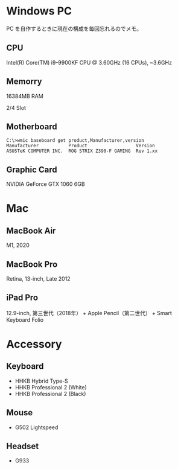# Windows PC
PC を自作するときに現在の構成を毎回忘れるのでメモ。

## CPU
Intel(R) Core(TM) i9-9900KF CPU @ 3.60GHz (16 CPUs), ~3.6GHz

## Memorry
16384MB RAM

2/4 Slot

## Motherboard
```
C:\>wmic baseboard get product,Manufacturer,version
Manufacturer           Product                  Version
ASUSTeK COMPUTER INC.  ROG STRIX Z390-F GAMING  Rev 1.xx
```

## Graphic Card
NVIDIA GeForce GTX 1060 6GB

# Mac
## MacBook Air
M1, 2020

## MacBook Pro
Retina, 13-inch, Late 2012

## iPad Pro
12.9-inch, 第三世代（2018年） + Apple Pencil（第二世代） + Smart Keyboard Folio

# Accessory
## Keyboard
- HHKB Hybrid Type-S
- HHKB Professional 2 (White)
- HHKB Professional 2 (Black)

## Mouse
- G502 Lightspeed

## Headset
- G933
